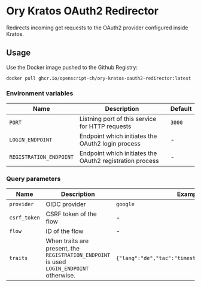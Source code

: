 # Ory Kratos OAuth2 Redirector

Redirects incoming get requests to the OAuth2 provider configured inside Kratos.

## Usage

Use the Docker image pushed to the Github Registry:

```
docker pull ghcr.io/openscript-ch/ory-kratos-oauth2-redirector:latest
```

### Environment variables

| Name | Description | Default |
|---|---|---|
| `PORT` | Listning port of this service for HTTP requests | `3000` |
| `LOGIN_ENDPOINT` | Endpoint which initiates the OAuth2 login process | - |
| `REGISTRATION_ENDPOINT` | Endpoint which initiates the OAuth2 registration process | - |


### Query parameters

| Name | Description | Example |
|---|---|---|
| `provider` | OIDC provider | `google` |
| `csrf_token` | CSRF token of the flow | - |
| `flow` | ID of the flow | - |
| `traits` | When traits are present, the `REGISTRATION_ENDPOINT` is used `LOGIN_ENDPOINT` otherwise. | `{"lang":"de","tac":"timestamp","dp":"timestamp"}` |
